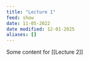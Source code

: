 ```yaml
---
title: "Lecture 1"
feed: show
date: 11-05-2022
date modified: 12-01-2025
aliases: []
---
```

Some content for [[Lecture 2]]